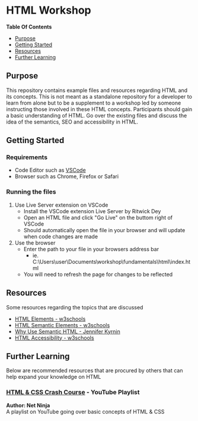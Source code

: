 # HTML Workshop

**Table Of Contents**
-  [Purpose](#purpose)
-  [Getting Started](#getting-started)
-  [Resources](#resources)
-  [Further Learning](#further-learning)

## Purpose
This repository contains example files and resources regarding HTML and its concepts. This is not meant as a standalone repository for a developer to learn from alone but to be a supplement to a workshop led by someone instructing those involved in these HTML concepts. Participants should gain a basic understanding of HTML. Go over the existing files and discuss the idea of the semantics, SEO and accessibility in HTML.

## Getting Started
### Requirements
- Code Editor such as [VSCode](https://code.visualstudio.com/)
- Browser such as Chrome, Firefox or Safari

### Running the files
1. Use Live Server extension on VSCode
    - Install the VSCode extension Live Server by Ritwick Dey
    - Open an HTML file and click "Go Live" on the buttom right of VSCode
    - Should automatically open the file in your browser and will update when code changes are made
2. Use the browser
    - Enter the path to your file in your browsers address bar 
        - ie. C:\Users\user\Documents\workshop\fundamentals\html\index.html
    - You will need to refresh the page for changes to be reflected

## Resources
Some resources regarding the topics that are discussed

- [HTML Elements - w3schools](https://www.w3schools.com/TAGS/default.ASP)
- [HTML Semantic Elements - w3schools](https://www.w3schools.com/html/html5_semantic_elements.asp)
- [Why Use Semantic HTML - Jennifer Kyrnin](https://www.thoughtco.com/why-use-semantic-html-3468271)
- [HTML Accessibility - w3schools](https://www.w3schools.com/html/html_accessibility.asp)

## Further Learning
Below are recommended resources that are procured by others that can help expand your knowledge on HTML

### [HTML & CSS Crash Course](https://www.youtube.com/watch?v=hu-q2zYwEYs&list=PL4cUxeGkcC9ivBf_eKCPIAYXWzLlPAm6G) - YouTube Playlist
**Author: Net Ninja**  
A playlist on YouTube going over basic concepts of HTML & CSS